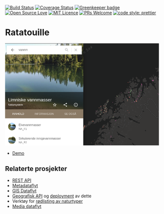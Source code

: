 [![Build Status](https://travis-ci.org/Artsdatabanken/ratatouille.svg?branch=master)](https://travis-ci.org/Artsdatabanken/ratatouille)
[![Coverage Status](https://coveralls.io/repos/github/Artsdatabanken/ratatouille/badge.svg?branch=master)](https://coveralls.io/github/Artsdatabanken/ratatouille?branch=master)
[![Greenkeeper badge](https://badges.greenkeeper.io/Artsdatabanken/ratatouille.svg)](https://greenkeeper.io/)
[![Open Source Love](https://badges.frapsoft.com/os/v2/open-source.svg?v=103)](https://github.com/ellerbrock/open-source-badges/)
[![MIT Licence](https://badges.frapsoft.com/os/mit/mit.svg?v=103)](https://opensource.org/licenses/mit-license.php)
[![PRs Welcome](https://img.shields.io/badge/PRs-welcome-brightgreen.svg)](CONTRIBUTING.md#pull-requests)
[![code style: prettier](https://img.shields.io/badge/code_style-prettier-ff69b4.svg?style=flat-square)](https://github.com/prettier/prettier)

# Ratatouille

[![Screenshot](doc/screenshot.png 'ratatouille screenshot')](https://naturinorge.firebaseapp.com/)

- [Demo](https://naturinorge.firebaseapp.com/)

## Relaterte prosjekter

- [REST API](https://github.com/Artsdatabanken/ogapi)
- [Metadataflyt](https://github.com/artsdatabanken/kverna)
- [GIS Dataflyt](https://github.com/artsdatabanken/grunnkart-dataflyt)
- [Geografisk API](https://github.com/Artsdatabanken/rasterQ) og [deployment](https://github.com/Artsdatabanken/rasterUploader) av dette
- Verktøy for [rødlisting av naturtyper](https://github.com/Artsdatabanken/natty)
- [Media dataflyt](https://github.com/Artsdatabanken/ografika)
